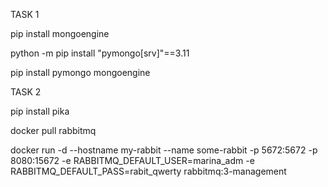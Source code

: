 TASK 1

pip install mongoengine

python -m pip install "pymongo[srv]"==3.11

pip install pymongo mongoengine

TASK 2

pip install pika

docker pull rabbitmq


docker run -d --hostname my-rabbit --name some-rabbit -p 5672:5672 -p 8080:15672 -e RABBITMQ_DEFAULT_USER=marina_adm -e RABBITMQ_DEFAULT_PASS=rabit_qwerty rabbitmq:3-management
